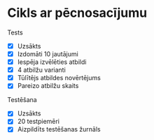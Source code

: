 # Cikls ar pēcnosacījumu

Tests
- [x] Uzsākts
- [x] Izdomāti 10 jautājumi
- [x] Iespēja izvēlēties atbildi
- [x] 4 atbilžu varianti
- [x] Tūlītējs atbildes novērtējums
- [x] Pareizo atbilžu skaits

Testēšana
- [x] Uzsākts
- [x] 20 testpiemēri
- [x] Aizpildīts testēšanas žurnāls
